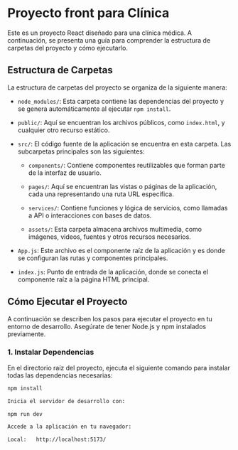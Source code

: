 # Proyecto front para Clínica

Este es un proyecto React diseñado para una clínica médica. A continuación, se presenta una guía para comprender la estructura de carpetas del proyecto y cómo ejecutarlo.

## Estructura de Carpetas

La estructura de carpetas del proyecto se organiza de la siguiente manera:

- `node_modules/`: Esta carpeta contiene las dependencias del proyecto y se genera automáticamente al ejecutar `npm install`.

- `public/`: Aquí se encuentran los archivos públicos, como `index.html`, y cualquier otro recurso estático.

- `src/`: El código fuente de la aplicación se encuentra en esta carpeta. Las subcarpetas principales son las siguientes:

  - `components/`: Contiene componentes reutilizables que forman parte de la interfaz de usuario.

  - `pages/`: Aquí se encuentran las vistas o páginas de la aplicación, cada una representando una ruta URL específica.

  - `services/`: Contiene funciones y lógica de servicios, como llamadas a API o interacciones con bases de datos.

  - `assets/`: Esta carpeta almacena archivos multimedia, como imágenes, videos, fuentes y otros recursos necesarios.

- `App.js`: Este archivo es el componente raíz de la aplicación y es donde se configuran las rutas y componentes principales.

- `index.js`: Punto de entrada de la aplicación, donde se conecta el componente raíz a la página HTML principal.

## Cómo Ejecutar el Proyecto

A continuación se describen los pasos para ejecutar el proyecto en tu entorno de desarrollo. Asegúrate de tener Node.js y npm instalados previamente.

### 1. Instalar Dependencias

En el directorio raíz del proyecto, ejecuta el siguiente comando para instalar todas las dependencias necesarias:

```bash
npm install

Inicia el servidor de desarrollo con:

npm run dev

Accede a la aplicación en tu navegador:

Local:   http://localhost:5173/
